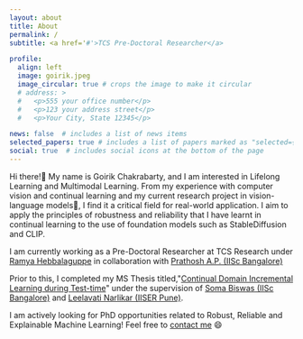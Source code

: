 ```yaml
---
layout: about
title: About
permalink: /
subtitle: <a href='#'>TCS Pre-Doctoral Researcher</a>

profile:
  align: left
  image: goirik.jpeg
  image_circular: true # crops the image to make it circular
  # address: >
  #   <p>555 your office number</p>
  #   <p>123 your address street</p>
  #   <p>Your City, State 12345</p>

news: false  # includes a list of news items
selected_papers: true # includes a list of papers marked as "selected={true}"
social: true  # includes social icons at the bottom of the page
---
```


Hi there!👋 My name is Goirik Chakrabarty, and I am interested in Lifelong Learning and Multimodal Learning. From my experience with computer vision and continual learning and my current research project in vision-language models🤖, I find it a critical field for real-world application. I aim to apply the principles of robustness and reliability that I have learnt in continual learning to the use of foundation models such as StableDiffusion and CLIP. 
<!-- I aim to develop general methods that provide value across many fields. -->

I am currently working as a Pre-Doctoral Researcher at TCS Research under [Ramya Hebbalaguppe](https://rhebbalaguppe.github.io/) in collaboration with [Prathosh A.P. (IISc Bangalore)](https://sites.google.com/view/prathosh)  

Prior to this, I completed my MS Thesis titled,"[Continual Domain Incremental Learning during Test-time](http://dr.iiserpune.ac.in:8080/xmlui/bitstream/handle/123456789/7830/20181079_Goirik_MS_Thesis.pdf?sequence=1)" under the supervision of [Soma Biswas (IISc Bangalore)](https://sites.google.com/iisc.ac.in/somabiswas) and [Leelavati Narlikar (IISER Pune)](https://www.iiserpune.ac.in/research/department/data-science/people/faculty/regular-faculty/leelavati-narlikar/355). 

<!-- I intend to specialize in Domain Generalization, Transfer Learning and Unsupervised Machine Learning. From my experience with computer vision and my current research project in domain adaptation and continual learning, I find it a critical field for real-world application. I aim to develop general methods that provide value across many fields. More explainable and general models will help us adapt them quickly to any problem statement. Consequently, we’ll need only a few generalized models across multiple domains. -->

I am actively looking for PhD opportunities related to Robust, Reliable and Explainable Machine Learning! Feel free to [contact me](mailto:chakrabarty.goirik@gmail.com) 😄

<!-- Please find my CV [here](http://manogna-s.github.io/assets/pdf/ManognaS_CV_Apr2023.pdf). -->
